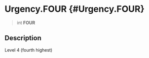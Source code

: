 Urgency.FOUR {#Urgency.FOUR}
============

> int **FOUR**

Description
-----------

Level 4 (fourth highest)
